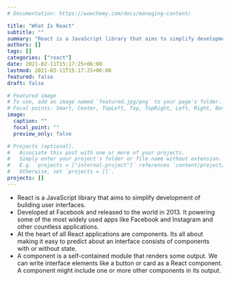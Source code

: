 ```yaml
---
# Documentation: https://wowchemy.com/docs/managing-content/

title: "What Is React"
subtitle: ""
summary: "React is a JavaScript library that aims to simplify development of building user interfaces. It powering some of the most widely used apps like Facebook and Instagram and other countless applications."
authors: []
tags: []
categories: ["react"]
date: 2021-02-11T15:17:25+06:00
lastmod: 2021-03-11T15:17:25+06:00
featured: false
draft: false

# Featured image
# To use, add an image named `featured.jpg/png` to your page's folder.
# Focal points: Smart, Center, TopLeft, Top, TopRight, Left, Right, BottomLeft, Bottom, BottomRight.
image:
  caption: ""
  focal_point: ""
  preview_only: false

# Projects (optional).
#   Associate this post with one or more of your projects.
#   Simply enter your project's folder or file name without extension.
#   E.g. `projects = ["internal-project"]` references `content/project/deep-learning/index.md`.
#   Otherwise, set `projects = []`.
projects: []
---
```


- React is a JavaScript library that aims to simplify development of building user interfaces.
- Developed at Facebook and released to the world in 2013. It powering some of the most widely
  used apps like Facebook and Instagram and other countless applications.
- At the heart of all React applications are components. Its all about making it easy to predict about an interface consists of components with or without state.
- A component is a self-contained module that renders some output. We can write interface elements like a button or card as a React component. A component might include one or more other components in its output.
